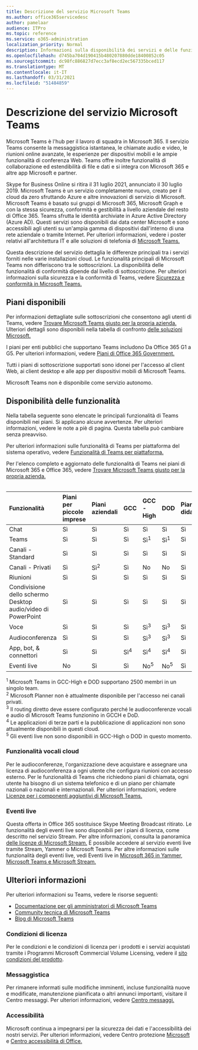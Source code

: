 ```yaml
---
title: Descrizione del servizio Microsoft Teams
ms.author: office365servicedesc
author: pamelaar
audience: ITPro
ms.topic: reference
ms.service: o365-administration
localization_priority: Normal
description: Informazioni sulla disponibilità dei servizi e delle funzionalità di Microsoft Teams nei piani di Microsoft 365 e Office 365.
ms.openlocfilehash: d745ba704d190415b480207880dde18400852c05
ms.sourcegitcommit: dc98fc886827d7ecc3af8ecd2ec567335bced117
ms.translationtype: MT
ms.contentlocale: it-IT
ms.lasthandoff: 03/31/2021
ms.locfileid: "51484859"
---
```

# <a name="microsoft-teams-service-description"></a>Descrizione del servizio Microsoft Teams

Microsoft Teams è l'hub per il lavoro di squadra in Microsoft 365. Il servizio Teams consente la messaggistica istantanea, le chiamate audio e video, le riunioni online avanzate, le esperienze per dispositivi mobili e le ampie funzionalità di conferenza Web. Teams offre inoltre funzionalità di collaborazione ed estendibilità di file e dati e si integra con Microsoft 365 e altre app Microsoft e partner.

Skype for Business Online si ritira il 31 luglio [](https://techcommunity.microsoft.com/t5/Microsoft-Teams-Blog/Skype-for-Business-Online-to-Be-Retired-in-2021/ba-p/777833) 2021, annunciato il 30 luglio 2019. Microsoft Teams è un servizio completamente nuovo, creato per il cloud da zero sfruttando Azure e altre innovazioni di servizio di Microsoft. Microsoft Teams è basato sui gruppi di Microsoft 365, Microsoft Graph e con la stessa sicurezza, conformità e gestibilità a livello aziendale del resto di Office 365. Teams sfrutta le identità archiviate in Azure Active Directory (Azure AD). Questi servizi sono disponibili dai data center Microsoft e sono accessibili agli utenti su un'ampia gamma di dispositivi dall'interno di una rete aziendale o tramite Internet. Per ulteriori informazioni, vedere i poster relativi all'architettura IT e alle soluzioni di telefonia di [Microsoft Teams.](/microsoftteams/teams-architecture-solutions-posters)

Questa descrizione del servizio dettaglia le differenze principali tra i servizi forniti nelle varie installazioni cloud. Le funzionalità principali di Microsoft Teams non differiscono tra le sottoscrizioni. La disponibilità delle funzionalità di conformità dipende dal livello di sottoscrizione. Per ulteriori informazioni sulla sicurezza e la conformità di Teams, vedere [Sicurezza e conformità in Microsoft Teams.](/microsoftteams/security-compliance-overview)

## <a name="available-plans"></a>Piani disponibili

Per informazioni dettagliate sulle sottoscrizioni che consentono agli utenti di Teams, vedere [Trovare Microsoft Teams giusto per la propria azienda.](https://www.microsoft.com/microsoft-teams/compare-microsoft-teams-options) Ulteriori dettagli sono disponibili nella tabella di confronto [delle soluzioni Microsoft.](https://go.microsoft.com/fwlink/?linkid=2139145)

I piani per enti pubblici che supportano Teams includono Da Office 365 G1 a G5. Per ulteriori informazioni, vedere [Piani di Office 365 Government.](https://www.microsoft.com/microsoft-365/government/compare-office-365-government-plans)

Tutti i piani di sottoscrizione supportati sono idonei per l'accesso al client Web, ai client desktop e alle app per dispositivi mobili di Microsoft Teams.

Microsoft Teams non è disponibile come servizio autonomo.

## <a name="feature-availability"></a>Disponibilità delle funzionalità

Nella tabella seguente sono elencate le principali funzionalità di Teams disponibili nei piani. Si applicano alcune avvertenze. Per ulteriori informazioni, vedere le note a piè di pagina. Questa tabella può cambiare senza preavviso.

Per ulteriori informazioni sulle funzionalità di Teams per piattaforma del sistema operativo, vedere [Funzionalità di Teams per piattaforma.](https://aka.ms/teamsfeaturesbyplatform)

Per l'elenco completo e aggiornato delle funzionalità di Teams nei piani di Microsoft 365 e Office 365, vedere [Trovare Microsoft Teams giusto per la propria azienda.](https://www.microsoft.com/microsoft-teams/compare-microsoft-teams-options)<br><br>

| Funzionalità | Piani per piccole imprese | Piani aziendali | GCC | GCC - High | DOD | Piani didattici |
|:-----|:-----|:-----|:-----|:-----|:-----|:-----|
|Chat  <br/> |Sì  <br/> |Sì  <br/> |Sì  <br/> |Sì  <br/> |Sì  <br/> |Sì  <br/> |
|Teams  <br/> |Sì <br/> |Sì <br/> |Sì <br/> |Sì<sup>1</sup>  <br/> |Sì<sup>1</sup>  <br/> |Sì  <br/> |
|Canali - Standard  <br/> |Sì  <br/> |Sì  <br/> |Sì  <br/> |Sì  <br/> |Sì  <br/> |Sì  <br/> |
|Canali - Privati  <br/> |Sì  <br/> |Sì<sup>2</sup>  <br/> |Sì <br/> |No  <br/> |No <br/> |Sì  <br/> |
|Riunioni  <br/> |Sì  <br/> |Sì  <br/> |Sì  <br/> |Sì  <br/> |Sì  <br/> |Sì  <br/> |
|Condivisione dello schermo Desktop audio/video di PowerPoint <br/> |Sì  <br/> |Sì  <br/> |Sì  <br/> |Sì  <br/> |Sì  <br/> |Sì  <br/> |
|Voce  <br/> |Sì  <br/> |Sì  <br/> |Sì  <br/> |Sì<sup>3</sup>  <br/> |Sì<sup>3</sup>  <br/> |Sì  <br/> |
|Audioconferenza  <br/> |Sì  <br/> |Sì  <br/> |Sì  <br/> |Sì<sup>3</sup>  <br/> |Sì<sup>3</sup>  <br/> |Sì  <br/> |
|App, bot, & connettori  <br/> |Sì  <br/> |Sì  <br/> |Sì<sup>4</sup>  <br/> |Sì<sup>4</sup>  <br/> |Sì<sup>4</sup>  <br/> |Sì  <br/> |
|Eventi live  <br/> |No  <br/> |Sì  <br/> |Sì  <br/> |No<sup>5</sup>  <br/> |No<sup>5</sup>  <br/> |Sì  <br/> |

<sup>1</sup> Microsoft Teams in GCC-High e DOD supportano 2500 membri in un singolo team.<br/>
<sup>2</sup> Microsoft Planner non è attualmente disponibile per l'accesso nei canali privati.<br/>
<sup>3</sup> Il routing diretto deve essere configurato perché le audioconferenze vocali e audio di Microsoft Teams funzionino in GCCH e DoD.<br/>
<sup>4</sup> Le applicazioni di terze parti e la pubblicazione di applicazioni non sono attualmente disponibili in questi cloud.<br/>
<sup>5</sup> Gli eventi live non sono disponibili in GCC-High o DOD in questo momento.<br/>

### <a name="cloud-voice-features"></a>Funzionalità vocali cloud

Per le audioconferenze, l'organizzazione deve acquistare e assegnare una licenza di audioconferenza a ogni utente che configura riunioni con accesso esterno. Per le funzionalità di Teams che richiedono piani di chiamata, ogni utente ha bisogno di un sistema telefonico e di un piano per chiamate nazionali o nazionali e internazionali. Per ulteriori informazioni, vedere [Licenze per i componenti aggiuntivi di Microsoft Teams.](/microsoftteams/teams-add-on-licensing/microsoft-teams-add-on-licensing)

### <a name="live-events"></a>Eventi live

Questa offerta in Office 365 sostituisce Skype Meeting Broadcast ritirato. Le funzionalità degli eventi live sono disponibili per i piani di licenza, come descritto nel servizio Stream. Per altre informazioni, consulta la panoramica [delle licenze di Microsoft Stream.](/stream/license-overview) È possibile accedere al servizio eventi live tramite Stream, Yammer o Microsoft Teams. Per altre informazioni sulle funzionalità degli eventi live, vedi Eventi live in [Microsoft 365 in Yammer, Microsoft Teams e Microsoft Stream.](/stream/live-event-m365)

## <a name="learn-more"></a>Ulteriori informazioni

Per ulteriori informazioni su Teams, vedere le risorse seguenti:
 
- [Documentazione per gli amministratori di Microsoft Teams](/MicrosoftTeams)
- [Community tecnica di Microsoft Teams](https://techcommunity.microsoft.com/t5/microsoft-teams/ct-p/MicrosoftTeams)
- [Blog di Microsoft Teams](https://aka.ms/TeamsBlog)

### <a name="licensing-terms"></a>Condizioni di licenza

Per le condizioni e le condizioni di licenza per i prodotti e i servizi acquistati tramite i Programmi Microsoft Commercial Volume Licensing, vedere il [sito condizioni del prodotto](https://www.microsoft.com/licensing/terms/). 

### <a name="messaging"></a>Messaggistica

Per rimanere informati sulle modifiche imminenti, incluse funzionalità nuove e modificate, manutenzione pianificata o altri annunci importanti, visitare il Centro messaggi. Per ulteriori informazioni, vedere [Centro messaggi.](/microsoft-365/admin/manage/message-center)

### <a name="accessibility"></a>Accessibilità

Microsoft continua a impegnarsi per la sicurezza dei dati e l'accessibilità dei nostri servizi. Per ulteriori informazioni, vedere Centro protezione [Microsoft](https://www.microsoft.com/trust-center) e [Centro accessibilità di Office.](https://support.office.com/article/ecab0fcf-d143-4fe8-a2ff-6cd596bddc6d)